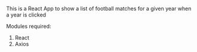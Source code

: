 This is a React App to show a list of football matches for a given year when a year is clicked

Modules required:
1. React
2. Axios